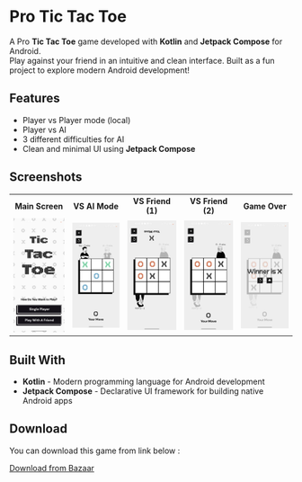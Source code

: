 # Pro Tic Tac Toe

A Pro **Tic Tac Toe** game developed with **Kotlin** and **Jetpack Compose** for Android.  
Play against your friend in an intuitive and clean interface. Built as a fun project to explore
modern Android development!

## Features

- Player vs Player mode (local)
- Player vs AI
- 3 different difficulties for AI
- Clean and minimal UI using **Jetpack Compose**

## Screenshots

<table>
  <tr>
    <th style="width: 220px; text-align: center;">Main Screen</th>
    <th style="width: 220px; text-align: center;">VS AI Mode</th>
    <th style="width: 220px; text-align: center;">VS Friend (1)</th>
    <th style="width: 220px; text-align: center;">VS Friend (2)</th>
    <th style="width: 220px; text-align: center;">Game Over</th>
  </tr>
  <tr>
    <td >
      <img src="screenshots/main_screen.jpg" width="576" alt="Main Screen"/>
    </td>
    <td >
      <img src="screenshots/vs_ai.jpg" width="576" alt="VS AI"/>
    </td>
    <td >
      <img src="screenshots/x_turn.jpg" width="576" alt="VS Friend (1)"/>
    </td>
    <td >
      <img src="screenshots/o_turn.jpg" width="576" alt="VS Friend (2)"/>
    </td>
    <td >
      <img src="screenshots/game_over.jpg" width="576" alt="Game Over"/>
    </td>
  </tr>
</table>

## Built With

- **Kotlin** - Modern programming language for Android development
- **Jetpack Compose** - Declarative UI framework for building native Android apps

## Download

You can download this game from link below :

[Download from Bazaar](https://cafebazaar.ir/app/com.amirali_apps.tictactoe?ref=share)
